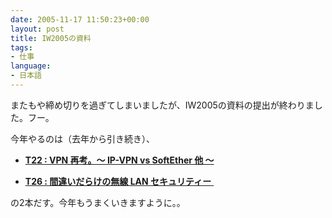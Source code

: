 ```yaml
---
date: 2005-11-17 11:50:23+00:00
layout: post
title: IW2005の資料
tags:
- 仕事
language:
- 日本語
---
```


またもや締め切りを過ぎてしまいましたが、IW2005の資料の提出が終わりました。フー。

今年やるのは（去年から引き続き）、




 	
  * **[T22 : VPN 再考。～ IP-VPN vs SoftEther 他 ～](http://internetweek.jp/program/shosai.asp?progid=T22)**

 	
  * [**T26 : 間違いだらけの無線 LAN セキュリティー** ](http://internetweek.jp/program/shosai.asp?progid=T26)



の2本だす。今年もうまくいきますように。。
